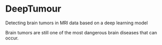 # DeepTumour
Detecting brain tumors in MRI data based on a deep learning model

Brain tumors are still one of the most dangerous brain diseases that can occur. 